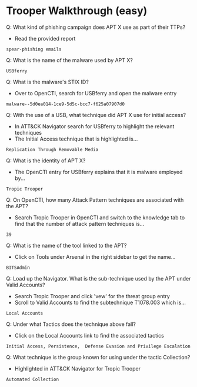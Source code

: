 # Trooper Walkthrough (easy)

Q: What kind of phishing campaign does APT X use as part of their TTPs?

- Read the provided report

```
spear-phishing emails
```

Q: What is the name of the malware used by APT X?

```
USBferry
```

Q: What is the malware's STIX ID?

- Over to OpenCTI, search for USBferry and open the malware entry

```
malware--5d0ea014-1ce9-5d5c-bcc7-f625a07907d0
```

Q: With the use of a USB, what technique did APT X use for initial access?

- In ATT&CK Navigator search for USBferry to highlight the relevant techniques
- The Initial Access technique that is highlighted is...

```
Replication Through Removable Media
```

Q: What is the identity of APT X?

- The OpenCTI entry for USBferry explains that it is malware employed by...

```
Tropic Trooper
```

Q: On OpenCTI, how many Attack Pattern techniques are associated with the APT?

- Search Tropic Trooper in OpenCTI and switch to the knowledge tab to find that the number of attack pattern techniques is...

```
39
```

Q: What is the name of the tool linked to the APT?

- Click on Tools under Arsenal in the right sidebar to get the name...

```
BITSAdmin
```

Q: Load up the Navigator. What is the sub-technique used by the APT under Valid Accounts?

- Search Tropic Trooper and click 'vew' for the threat group entry
- Scroll to Valid Accounts to find the subtechnique T1078.003 which is...

```
Local Accounts
```

Q: Under what Tactics does the technique above fall?

- Click on the Local Accounts link to find the associated tactics

```
Initial Access, Persistence,  Defense Evasion and Privilege Escalation
```

Q: What technique is the group known for using under the tactic Collection?

- Highlighted in ATT&CK Navigator for Tropic Trooper

```
Automated Collection
```